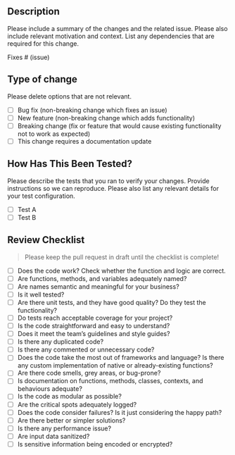 ## **Description**

Please include a summary of the changes and the related issue. Please also include relevant motivation and context. List any dependencies that are required for this change.

Fixes # (issue)

## **Type of change**

Please delete options that are not relevant.

- [ ] Bug fix (non-breaking change which fixes an issue)
- [ ] New feature (non-breaking change which adds functionality)
- [ ] Breaking change (fix or feature that would cause existing functionality not to work as expected)
- [ ] This change requires a documentation update

## **How Has This Been Tested?**

Please describe the tests that you ran to verify your changes. Provide instructions so we can reproduce. Please also list any relevant details for your test configuration.

- [ ] Test A
- [ ] Test B

## **Review Checklist** 
> Please keep the pull request in draft until the checklist is complete!
- [ ] Does the code work? Check whether the function and logic are correct.
- [ ] Are functions, methods, and variables adequately named?
- [ ] Are names semantic and meaningful for your business?
- [ ] Is it well tested?
- [ ] Are there unit tests, and they have good quality? Do they test the functionality?
- [ ] Do tests reach acceptable coverage for your project?
- [ ] Is the code straightforward and easy to understand?
- [ ] Does it meet the team’s guidelines and style guides?
- [ ] Is there any duplicated code?
- [ ] Is there any commented or unnecessary code?
- [ ] Does the code take the most out of frameworks and language? Is there any custom implementation of native or already-existing functions?
- [ ] Are there code smells, grey areas, or bug-prone?
- [ ] Is documentation on functions, methods, classes, contexts, and behaviours adequate?
- [ ] Is the code as modular as possible?
- [ ] Are the critical spots adequately logged?
- [ ] Does the code consider failures? Is it just considering the happy path?
- [ ] Are there better or simpler solutions?
- [ ] Is there any performance issue?
- [ ] Are input data sanitized?
- [ ] Is sensitive information being encoded or encrypted?